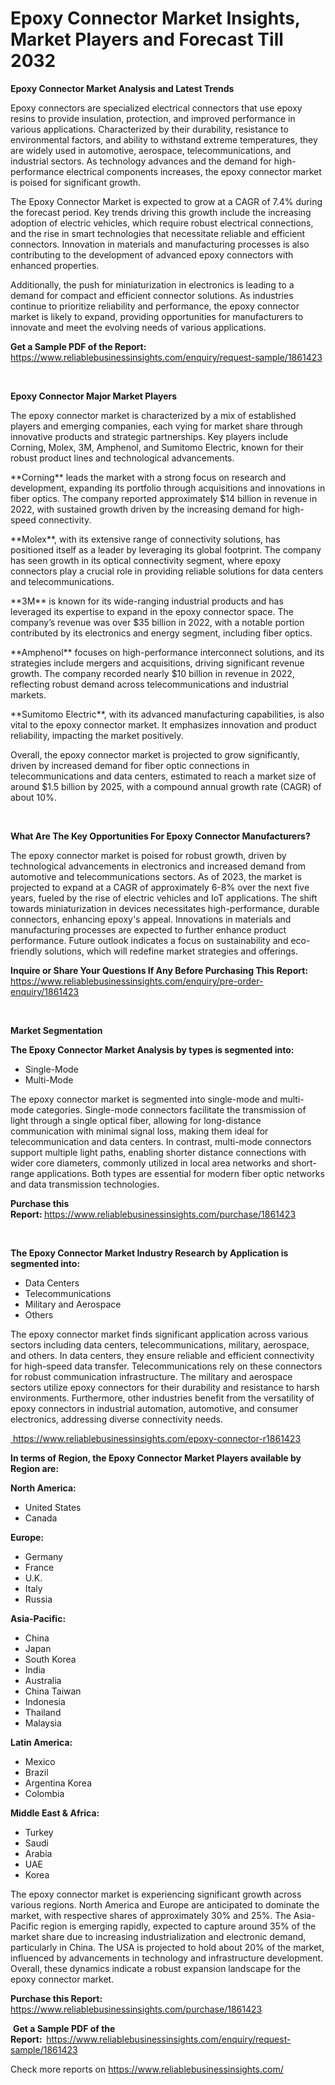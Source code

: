 <p><h1>Epoxy Connector Market Insights, Market Players and Forecast Till 2032</h1></p><p><strong>Epoxy Connector Market Analysis and Latest Trends</strong></p>
<p><p>Epoxy connectors are specialized electrical connectors that use epoxy resins to provide insulation, protection, and improved performance in various applications. Characterized by their durability, resistance to environmental factors, and ability to withstand extreme temperatures, they are widely used in automotive, aerospace, telecommunications, and industrial sectors. As technology advances and the demand for high-performance electrical components increases, the epoxy connector market is poised for significant growth.</p><p>The Epoxy Connector Market is expected to grow at a CAGR of 7.4% during the forecast period. Key trends driving this growth include the increasing adoption of electric vehicles, which require robust electrical connections, and the rise in smart technologies that necessitate reliable and efficient connectors. Innovation in materials and manufacturing processes is also contributing to the development of advanced epoxy connectors with enhanced properties.</p><p>Additionally, the push for miniaturization in electronics is leading to a demand for compact and efficient connector solutions. As industries continue to prioritize reliability and performance, the epoxy connector market is likely to expand, providing opportunities for manufacturers to innovate and meet the evolving needs of various applications.</p></p>
<p><strong>Get a Sample PDF of the Report:&nbsp;</strong> <a href="https://www.reliablebusinessinsights.com/enquiry/request-sample/1861423?utm_campaign=2244&utm_medium=2&utm_source=Github&utm_content=ia&utm_term=22022025&utm_id=epoxy-connector">https://www.reliablebusinessinsights.com/enquiry/request-sample/1861423</a></p>
<p>&nbsp;</p>
<p><strong>Epoxy Connector Major Market Players</strong></p>
<p><p>The epoxy connector market is characterized by a mix of established players and emerging companies, each vying for market share through innovative products and strategic partnerships. Key players include Corning, Molex, 3M, Amphenol, and Sumitomo Electric, known for their robust product lines and technological advancements.</p><p>**Corning** leads the market with a strong focus on research and development, expanding its portfolio through acquisitions and innovations in fiber optics. The company reported approximately $14 billion in revenue in 2022, with sustained growth driven by the increasing demand for high-speed connectivity.</p><p>**Molex**, with its extensive range of connectivity solutions, has positioned itself as a leader by leveraging its global footprint. The company has seen growth in its optical connectivity segment, where epoxy connectors play a crucial role in providing reliable solutions for data centers and telecommunications.</p><p>**3M** is known for its wide-ranging industrial products and has leveraged its expertise to expand in the epoxy connector space. The company’s revenue was over $35 billion in 2022, with a notable portion contributed by its electronics and energy segment, including fiber optics.</p><p>**Amphenol** focuses on high-performance interconnect solutions, and its strategies include mergers and acquisitions, driving significant revenue growth. The company recorded nearly $10 billion in revenue in 2022, reflecting robust demand across telecommunications and industrial markets.</p><p>**Sumitomo Electric**, with its advanced manufacturing capabilities, is also vital to the epoxy connector market. It emphasizes innovation and product reliability, impacting the market positively.</p><p>Overall, the epoxy connector market is projected to grow significantly, driven by increased demand for fiber optic connections in telecommunications and data centers, estimated to reach a market size of around $1.5 billion by 2025, with a compound annual growth rate (CAGR) of about 10%.</p></p>
<p>&nbsp;</p>
<p><strong>What Are The Key Opportunities For Epoxy Connector Manufacturers?</strong></p>
<p><p>The epoxy connector market is poised for robust growth, driven by technological advancements in electronics and increased demand from automotive and telecommunications sectors. As of 2023, the market is projected to expand at a CAGR of approximately 6-8% over the next five years, fueled by the rise of electric vehicles and IoT applications. The shift towards miniaturization in devices necessitates high-performance, durable connectors, enhancing epoxy's appeal. Innovations in materials and manufacturing processes are expected to further enhance product performance. Future outlook indicates a focus on sustainability and eco-friendly solutions, which will redefine market strategies and offerings.</p></p>
<p><strong>Inquire or Share Your Questions If Any Before Purchasing This Report:</strong> <a href="https://www.reliablebusinessinsights.com/enquiry/pre-order-enquiry/1861423?utm_campaign=2244&utm_medium=2&utm_source=Github&utm_content=ia&utm_term=22022025&utm_id=epoxy-connector">https://www.reliablebusinessinsights.com/enquiry/pre-order-enquiry/1861423</a></p>
<p>&nbsp;</p>
<p><strong>Market Segmentation</strong></p>
<p><strong>The Epoxy Connector Market Analysis by types is segmented into:</strong></p>
<p><ul><li>Single-Mode</li><li>Multi-Mode</li></ul></p>
<p><p>The epoxy connector market is segmented into single-mode and multi-mode categories. Single-mode connectors facilitate the transmission of light through a single optical fiber, allowing for long-distance communication with minimal signal loss, making them ideal for telecommunication and data centers. In contrast, multi-mode connectors support multiple light paths, enabling shorter distance connections with wider core diameters, commonly utilized in local area networks and short-range applications. Both types are essential for modern fiber optic networks and data transmission technologies.</p></p>
<p><strong>Purchase this Report:&nbsp;</strong><a href="https://www.reliablebusinessinsights.com/purchase/1861423?utm_campaign=2244&utm_medium=2&utm_source=Github&utm_content=ia&utm_term=22022025&utm_id=epoxy-connector">https://www.reliablebusinessinsights.com/purchase/1861423</a></p>
<p>&nbsp;</p>
<p><strong>The Epoxy Connector Market Industry Research by Application is segmented into:</strong></p>
<p><ul><li>Data Centers</li><li>Telecommunications</li><li>Military and Aerospace</li><li>Others</li></ul></p>
<p><p>The epoxy connector market finds significant application across various sectors including data centers, telecommunications, military, aerospace, and others. In data centers, they ensure reliable and efficient connectivity for high-speed data transfer. Telecommunications rely on these connectors for robust communication infrastructure. The military and aerospace sectors utilize epoxy connectors for their durability and resistance to harsh environments. Furthermore, other industries benefit from the versatility of epoxy connectors in industrial automation, automotive, and consumer electronics, addressing diverse connectivity needs.</p></p>
<p><a href="https://www.reliablebusinessinsights.com/epoxy-connector-r1861423?utm_campaign=2244&utm_medium=2&utm_source=Github&utm_content=ia&utm_term=22022025&utm_id=epoxy-connector">&nbsp;https://www.reliablebusinessinsights.com/epoxy-connector-r1861423</a></p>
<p><strong>In terms of Region, the Epoxy Connector Market Players available by Region are:</strong></p>
<p>
    <p> <strong> North America: </strong>
        <ul>
            <li>United States</li>
            <li>Canada</li>
        </ul>
        </p> 
    <p> <strong> Europe: </strong>
        <ul>
            <li>Germany</li>
            <li>France</li>
            <li>U.K.</li>
            <li>Italy</li>
            <li>Russia</li>
        </ul>
        </p> 
    <p> <strong> Asia-Pacific: </strong>
        <ul>
            <li>China</li>
            <li>Japan</li>
            <li>South Korea</li>
            <li>India</li>
            <li>Australia</li>
            <li>China Taiwan</li>
            <li>Indonesia</li>
            <li>Thailand</li>
            <li>Malaysia</li>
        </ul>
        </p> 
    <p> <strong> Latin America: </strong>
        <ul>
            <li>Mexico</li>
            <li>Brazil</li>
            <li>Argentina Korea</li>
            <li>Colombia</li>
        </ul>
        </p> 
    <p> <strong> Middle East & Africa: </strong>
        <ul>
            <li>Turkey</li>
            <li>Saudi</li>
            <li>Arabia</li>
            <li>UAE</li>
            <li>Korea</li>
        </ul>
    </p>
    </p>
<p><p>The epoxy connector market is experiencing significant growth across various regions. North America and Europe are anticipated to dominate the market, with respective shares of approximately 30% and 25%. The Asia-Pacific region is emerging rapidly, expected to capture around 35% of the market share due to increasing industrialization and electronic demand, particularly in China. The USA is projected to hold about 20% of the market, influenced by advancements in technology and infrastructure development. Overall, these dynamics indicate a robust expansion landscape for the epoxy connector market.</p></p>
<p><strong>Purchase this Report: </strong><a href="https://www.reliablebusinessinsights.com/purchase/1861423?utm_campaign=2244&utm_medium=2&utm_source=Github&utm_content=ia&utm_term=22022025&utm_id=epoxy-connector">https://www.reliablebusinessinsights.com/purchase/1861423</a></p>
<p>&nbsp;<strong>Get a Sample PDF of the Report:&nbsp;&nbsp;</strong><a href="https://www.reliablebusinessinsights.com/enquiry/request-sample/1861423?utm_campaign=2244&utm_medium=2&utm_source=Github&utm_content=ia&utm_term=22022025&utm_id=epoxy-connector">https://www.reliablebusinessinsights.com/enquiry/request-sample/1861423</a></p>
<p><strong></strong></p>
<p>Check more reports on <a href="https://www.reliablebusinessinsights.com/?utm_campaign=2244&utm_medium=2&utm_source=Github&utm_content=ia&utm_term=22022025&utm_id=epoxy-connector">https://www.reliablebusinessinsights.com/</a></p>